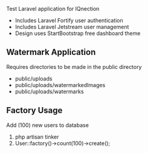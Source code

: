 Test Laravel application for IQnection

- Includes Laravel Fortify user authentication
- Includes Laravel Jetstream user management
- Design uses StartBootstrap free dashboard theme


## Watermark Application
Requires directories to be made in the public directory

- public/uploads
- public/uploads/watermarkedImages
- public/uploads/watermarks


## Factory Usage
Add (100) new users to database 
1. php artisan tinker
2. User::factory()->count(100)->create(); 

